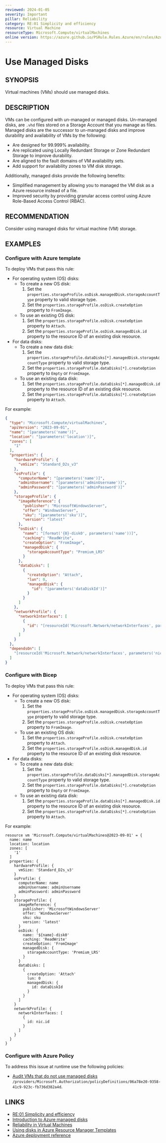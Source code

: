 ```yaml
---
reviewed: 2024-01-05
severity: Important
pillar: Reliability
category: RE:01 Simplicity and efficiency
resource: Virtual Machine
resourceType: Microsoft.Compute/virtualMachines
online version: https://azure.github.io/PSRule.Rules.Azure/en/rules/Azure.VM.UseManagedDisks/
---
```


# Use Managed Disks

## SYNOPSIS

Virtual machines (VMs) should use managed disks.

## DESCRIPTION

VMs can be configured with un-managed or managed disks.
Un-managed disks, are `.vhd` files stored on a Storage Account that you manage as files.
Managed disks are the successor to un-managed disks and improve durability and availability of VMs by the following:

- Are designed for 99.999% availability.
- Are replicated using Locally Redundant Storage or Zone Redundant Storage to improve durability.
- Are aligned to the fault domains of VM availability sets.
- Add support for availability zones to VM disk storage.

Additionally, managed disks provide the following benefits:

- Simplified management by allowing you to managed the VM disk as a Azure resource instead of a file.
- Improved security by providing granular access control using Azure Role-Based Access Control (RBAC).

## RECOMMENDATION

Consider using managed disks for virtual machine (VM) storage.

## EXAMPLES

### Configure with Azure template

To deploy VMs that pass this rule:

- For operating system (OS) disks:
  - To create a new OS disk:
    1. Set the `properties.storageProfile.osDisk.managedDisk.storageAccountType` property to valid storage type.
    2. Set the `properties.storageProfile.osDisk.createOption` property to `FromImage`.
  - To use an existing OS disk:
    1. Set the `properties.storageProfile.osDisk.createOption` property to `Attach`.
    2. Set the `properties.storageProfile.osDisk.managedDisk.id` property to the resource ID of an existing disk resource.
- For data disks:
  - To create a new data disk:
    1. Set the `properties.storageProfile.dataDisks[*].managedDisk.storageAccountType` property to valid storage type.
    2. Set the `properties.storageProfile.dataDisks[*].createOption` property to `Empty` or `FromImage`.
  - To use an existing data disk:
    1. Set the `properties.storageProfile.dataDisks[*].managedDisk.id` property to the resource ID of an existing disk resource.
    2. Set the `properties.storageProfile.dataDisks[*].createOption` property to `Attach`.

For example:

```json
{
  "type": "Microsoft.Compute/virtualMachines",
  "apiVersion": "2023-09-01",
  "name": "[parameters('name')]",
  "location": "[parameters('location')]",
  "zones": [
    "1"
  ],
  "properties": {
    "hardwareProfile": {
      "vmSize": "Standard_D2s_v3"
    },
    "osProfile": {
      "computerName": "[parameters('name')]",
      "adminUsername": "[parameters('adminUsername')]",
      "adminPassword": "[parameters('adminPassword')]"
    },
    "storageProfile": {
      "imageReference": {
        "publisher": "MicrosoftWindowsServer",
        "offer": "WindowsServer",
        "sku": "[parameters('sku')]",
        "version": "latest"
      },
      "osDisk": {
        "name": "[format('{0}-disk0', parameters('name'))]",
        "caching": "ReadWrite",
        "createOption": "FromImage",
        "managedDisk": {
          "storageAccountType": "Premium_LRS"
        }
      },
      "dataDisks": [
        {
          "createOption": "Attach",
          "lun": 0,
          "managedDisk": {
            "id": "[parameters('dataDiskId')]"
          }
        }
      ]
    },
    "networkProfile": {
      "networkInterfaces": [
        {
          "id": "[resourceId('Microsoft.Network/networkInterfaces', parameters('nicName'))]"
        }
      ]
    }
  },
  "dependsOn": [
    "[resourceId('Microsoft.Network/networkInterfaces', parameters('nicName'))]"
  ]
}
```

### Configure with Bicep

To deploy VMs that pass this rule:

- For operating system (OS) disks:
  - To create a new OS disk:
    1. Set the `properties.storageProfile.osDisk.managedDisk.storageAccountType` property to valid storage type.
    2. Set the `properties.storageProfile.osDisk.createOption` property to `FromImage`.
  - To use an existing OS disk:
    1. Set the `properties.storageProfile.osDisk.createOption` property to `Attach`.
    2. Set the `properties.storageProfile.osDisk.managedDisk.id` property to the resource ID of an existing disk resource.
- For data disks:
  - To create a new data disk:
    1. Set the `properties.storageProfile.dataDisks[*].managedDisk.storageAccountType` property to valid storage type.
    2. Set the `properties.storageProfile.dataDisks[*].createOption` property to `Empty` or `FromImage`.
  - To use an existing data disk:
    1. Set the `properties.storageProfile.dataDisks[*].managedDisk.id` property to the resource ID of an existing disk resource.
    2. Set the `properties.storageProfile.dataDisks[*].createOption` property to `Attach`.

For example:

```bicep
resource vm 'Microsoft.Compute/virtualMachines@2023-09-01' = {
  name: name
  location: location
  zones: [
    '1'
  ]
  properties: {
    hardwareProfile: {
      vmSize: 'Standard_D2s_v3'
    }
    osProfile: {
      computerName: name
      adminUsername: adminUsername
      adminPassword: adminPassword
    }
    storageProfile: {
      imageReference: {
        publisher: 'MicrosoftWindowsServer'
        offer: 'WindowsServer'
        sku: sku
        version: 'latest'
      }
      osDisk: {
        name: '${name}-disk0'
        caching: 'ReadWrite'
        createOption: 'FromImage'
        managedDisk: {
          storageAccountType: 'Premium_LRS'
        }
      }
      dataDisks: [
        {
          createOption: 'Attach'
          lun: 0
          managedDisk: {
            id: dataDiskId
          }
        }
      ]
    }
    networkProfile: {
      networkInterfaces: [
        {
          id: nic.id
        }
      ]
    }
  }
}
```

### Configure with Azure Policy

To address this issue at runtime use the following policies:

- [Audit VMs that do not use managed disks](https://github.com/Azure/azure-policy/blob/master/built-in-policies/policyDefinitions/Compute/VMRequireManagedDisk_Audit.json)
  `/providers/Microsoft.Authorization/policyDefinitions/06a78e20-9358-41c9-923c-fb736d382a4d`.

## LINKS

- [RE:01 Simplicity and efficiency](https://learn.microsoft.com/azure/well-architected/reliability/simplify)
- [Introduction to Azure managed disks](https://learn.microsoft.com/azure/virtual-machines/managed-disks-overview)
- [Reliability in Virtual Machines](https://learn.microsoft.com/azure/reliability/reliability-virtual-machines)
- [Using disks in Azure Resource Manager Templates](https://learn.microsoft.com/azure/virtual-machines/using-managed-disks-template-deployments)
- [Azure deployment reference](https://learn.microsoft.com/azure/templates/microsoft.compute/virtualmachines)
